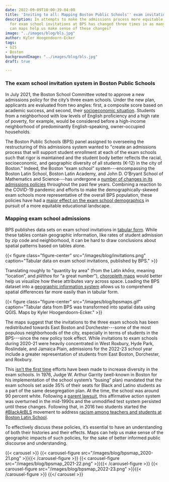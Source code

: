 ```yaml
---
date: 2022-09-09T10:00:39-04:00
title: 'Inviting to all: Mapping Boston Public Schools'' exam invitation system'
description: In attempts to make the admissions process more equitable, the system
  for exam school invitations at BPS has changed three times in as many years. How
  can maps help us make sense of these changes?
image: "../images/blog/bls.jpg"
author: Kyler Hoogendoorn-Ecker
tags:
- GIS
- Boston
backgroundImage: "../images/blog/bls.jpg"
draft: true

---
```

### The exam school invitation system in Boston Public Schools

In July 2021, the Boston School Committee voted to approve a new admissions policy for the city’s three exam schools. Under the new plan, applicants are evaluated from two angles: first, a composite score based on academic success, and second, their [socioeconomic situation](https://experience.arcgis.com/experience/91a80d5ab92a464da30ce2ee94bbcf8d/). Students from a neighborhood with low levels of English proficiency and a high rate of poverty, for example, would be considered before a high-income neighborhood of predominantly English-speaking, owner-occupied households.

The Boston Public Schools (BPS) panel assigned to overseeing the restructuring of this admissions system wanted to "create an admissions process that will support student enrollment at each of the exam schools such that rigor is maintained and the student body better reflects the racial, socioeconomic, and geographic diversity of all students (K-12) in the city of Boston.” Indeed, the Boston “exam school” system---encompassing the Boston Latin School, Boston Latin Academy, and John D. O’Bryant School of Mathematics and Science---has undergone a [number of changes in its admissions policies](https://www.nytimes.com/2021/07/15/us/boston-schools-entrance-exams-admissions.html) throughout the past few years. Combining a reaction to the COVID-19 pandemic and efforts to make the demographically-skewed exam schools more representative of the overall BPS population, these policies have had a [major effect on the exam school demographics](https://www.bostonglobe.com/2022/05/11/metro/more-low-income-students-gain-access-bostons-exam-schools-after-admission-policy-changes/) in pursuit of a more equitable educational landscape.

### Mapping exam school admissions

BPS publishes data sets on exam school invitations in [tabular form](https://www.bostonpublicschools.org/Page/9008). While these tables contain geographic information, like rates of student admission by zip code and neighborhood, it can be hard to draw conclusions about spatial patterns based on tables alone.

{{< figure
class="figure-center"
src="/images/blog/invitations.png"
caption="Tabular data on exam school invitations, published by BPS." >}}

Translating roughly to "quantity by area" (from the Latin _khṓra_, meaning “location”, and _plêthos_ for “a great number”), [choropleth maps](https://www.axismaps.com/guide/choropleth) would better help us visualize how these attributes vary across space. Loading the BPS dataset into a [geographic information system](/articles/comp-cart-collections) allows us to comprehend spatial differences far more easily than in tabular form.

{{< figure
class="figure-center"
src="/images/blog/bpsmaps.gif"
caption="Tabular data from BPS was transformed into spatial data using QGIS. Maps by Kyler Hoogendoorn-Ecker." >}}

The maps suggest that the invitations to the three exam schools has been redistributed towards East Boston and Dorchester---some of the most populous neighborhoods of the city, especially in terms of students in the BPS---since the new policy took effect. While invitations to exam schools during 2020-21 were heavily concentrated in West Roxbury, Hyde Park, Roslindale, and Jamaica Plain, admissions for the 2022-23 school year include a greater representation of students from East Boston, Dorchester, and Roxbury.

This [isn’t the first time](https://www.nytimes.com/1998/11/20/us/affirmative-action-voided-at-public-school.html) efforts have been made to increase diversity in the exam schools. In 1976, Judge W. Arthur Garrity (well-known in Boston for his implementation of the school system’s “busing” plan) mandated that the exam schools set aside 35% of their seats for Black and Latino students as a part of the same desegregation plan. At the time, the school was around 90 percent white. Following a [parent lawsuit](https://www.digitalcommonwealth.org/collections/commonwealth-oai:nc580q966), this affirmative action system was overturned in the mid-1990s and the unmodified test system persisted until these changes. Following that, in 2016 two students started the [#BlackAtBLS](https://www.wgbh.org/news/2018/01/10/local-news/blackatbls-revisited-two-years-later) movement to address [racism among teachers and students at Boston Latin School](https://www.nytimes.com/2016/01/31/education/students-say-racial-hostilities-simmered-at-historic-boston-latin-school.html).

To effectively discuss these policies, it’s essential to have an understanding of both their histories and their effects. Maps can help us make sense of the geographic impacts of such policies, for the sake of better informed public discourse and understanding.

{{< carousel >}}
{{< carousel-figure src="/images/blog/bpsmap_2020-21.png" >}}{{< /carousel-figure >}}
{{< carousel-figure src="/images/blog/bpsmap_2021-22.png" >}}{{< /carousel-figure >}}
{{< carousel-figure src="/images/blog/bpsmap_2022-23.png" >}}{{< /carousel-figure >}}
{{</ carousel >}}